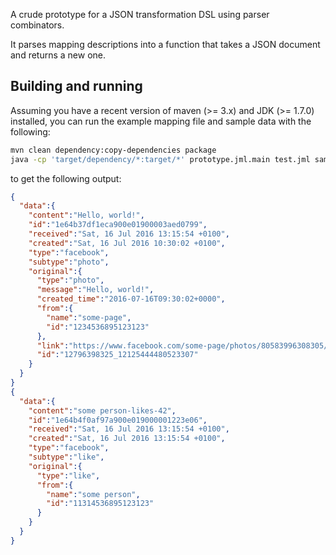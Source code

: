 
A crude prototype for a JSON transformation DSL using parser combinators.

It parses mapping descriptions into a function that takes a JSON document and
returns a new one.

## Building and running

Assuming you have a recent version of maven (>= 3.x) and JDK (>= 1.7.0)
installed, you can run the example mapping file and sample data with the
following:

```bash
mvn clean dependency:copy-dependencies package
java -cp 'target/dependency/*:target/*' prototype.jml.main test.jml sample?.json
```

to get the following output:

```json
{
  "data":{
    "content":"Hello, world!",
    "id":"1e64b37df1eca900e01900003aed0799",
    "received":"Sat, 16 Jul 2016 13:15:54 +0100",
    "created":"Sat, 16 Jul 2016 10:30:02 +0100",
    "type":"facebook",
    "subtype":"photo",
    "original":{
      "type":"photo",
      "message":"Hello, world!",
      "created_time":"2016-07-16T09:30:02+0000",
      "from":{
        "name":"some-page",
        "id":"1234536895123123"
      },
      "link":"https://www.facebook.com/some-page/photos/80583996308305/10155201980523306/?type=3",
      "id":"12796398325_12125444480523307"
    }
  }
}
{
  "data":{
    "content":"some person-likes-42",
    "id":"1e64b4f0af97a900e019000001223e06",
    "received":"Sat, 16 Jul 2016 13:15:54 +0100",
    "created":"Sat, 16 Jul 2016 13:15:54 +0100",
    "type":"facebook",
    "subtype":"like",
    "original":{
      "type":"like",
      "from":{
        "name":"some person",
        "id":"11314536895123123"
      }
    }
  }
}
```
